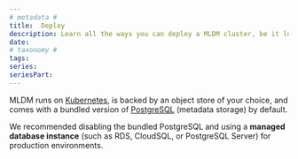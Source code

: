 ```yaml
---
# metadata # 
title:  Deploy
description: Learn all the ways you can deploy a MLDM cluster, be it locally, on-premise, or in the cloud. 
date: 
# taxonomy #
tags: 
series:
seriesPart:
--- 
```


MLDM runs on [Kubernetes](https://kubernetes.io/),
is backed by an object store of your choice, and comes with a bundled version of [PostgreSQL](https://www.postgresql.org/) (metadata storage) by default. 

We recommended disabling the bundled PostgreSQL and using a **managed database instance** (such as RDS, CloudSQL, or PostgreSQL Server) for production environments.
